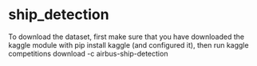 # ship_detection

To download the dataset, first make sure that you have downloaded the kaggle module with pip install kaggle (and configured it), then run
kaggle competitions download -c airbus-ship-detection
